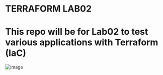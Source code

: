 # TERRAFORM LAB02
This repo will be for Lab02 to test various applications with Terraform (IaC)
=======================================================================

![image](https://github.com/user-attachments/assets/6f61aa8c-39ce-45d0-97ee-4c38ee713255)
